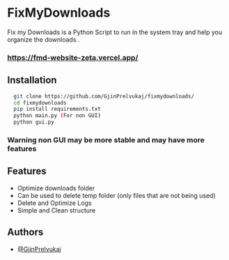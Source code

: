 
# FixMyDownloads
Fix my Downloads is a Python Script to run in the system tray and help you organize the downloads . 

### https://fmd-website-zeta.vercel.app/



## Installation


```bash
  git clone https://github.com/GjinPrelvukaj/fixmydownloads/
  cd fixmydownloads
  pip install requirements.txt
  python main.py (For non GUI)
  python gui.py
```
### Warning non GUI may be more stable and may have more features




    
## Features

- Optimize downloads folder
- Can be used to delete temp folder (only files that are not being used)
- Delete and Optimize Logs 
- Simple and Clean structure


## Authors

- [@GjinPrelvukaj](https://www.github.com/GjinPrelvukaj)

